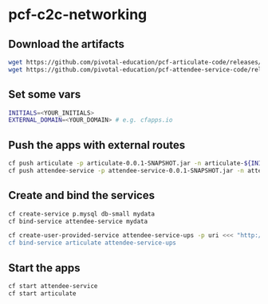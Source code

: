 # pcf-c2c-networking

## Download the artifacts

```bash
wget https://github.com/pivotal-education/pcf-articulate-code/releases/download/0.0.1/articulate-0.0.1-SNAPSHOT.jar
wget https://github.com/pivotal-education/pcf-attendee-service-code/releases/download/0.0.1/attendee-service-0.0.1-SNAPSHOT.jar
```

## Set some vars

```bash
INITIALS=<YOUR_INITIALS>
EXTERNAL_DOMAIN=<YOUR_DOMAIN> # e.g. cfapps.io
```

## Push the apps with external routes

```bash
cf push articulate -p articulate-0.0.1-SNAPSHOT.jar -n articulate-${INITIALS} -d ${EXTERNAL_DOMAIN} --no-start
cf push attendee-service -p attendee-service-0.0.1-SNAPSHOT.jar -n attendee-service-${INITIALS} -d ${EXTERNAL_DOMAIN} --no-start
```

## Create and bind the services

```bash
cf create-service p.mysql db-small mydata
cf bind-service attendee-service mydata

cf create-user-provided-service attendee-service-ups -p uri <<< "http://attendee-service-${INITIALS}.${EXTERNAL_DOMAIN}/attendees
cf bind-service articulate attendee-service-ups
```
## Start the apps

```bash
cf start attendee-service
cf start articulate
```
